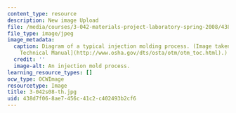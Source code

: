 ```yaml
---
content_type: resource
description: New image Upload
file: /media/courses/3-042-materials-project-laboratory-spring-2008/438d7f068ae7456c41c2c402493b2cf6_3-042s08-th.jpg
file_type: image/jpeg
image_metadata:
  caption: Diagram of a typical injection molding process. (Image taken from the [OSHA
    Technical Manual](http://www.osha.gov/dts/osta/otm/otm_toc.html).)
  credit: ''
  image-alt: An injection mold process.
learning_resource_types: []
ocw_type: OCWImage
resourcetype: Image
title: 3-042s08-th.jpg
uid: 438d7f06-8ae7-456c-41c2-c402493b2cf6
---
```

